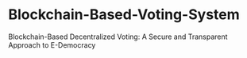 # Blockchain-Based-Voting-System
Blockchain-Based Decentralized Voting: A Secure and Transparent Approach to E-Democracy
